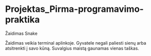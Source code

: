 # Projektas_Pirma-programavimo-praktika
Žaidimas Snake

Žaidimas veikia terminal aplinkoje. 
Gyvatele negali paliesti sienų arba atsitrenkti į savo kūną. 
Suvalgius maistą gaunamas vienas taškas.
